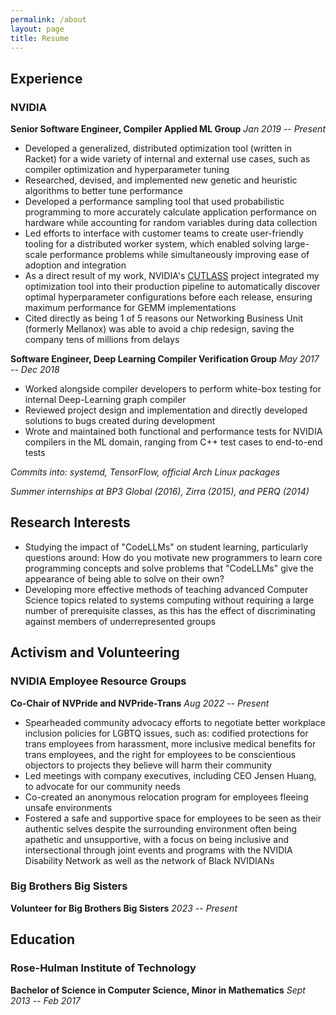 ```yaml
---
permalink: /about
layout: page
title: Resume
---
```


<!-- # Julie Shapiro -->

## Experience

<!-- ### Rose-Hulman Institute of Technology
**Lecturer, Software Engineering Topics**
*Expected Mar 2025 -- Jun 2025*
- Working with Dr. Sriram Mohan, department head of Computer Science and Software Engineering, to develop a special topics course on Software Engineering
- Goal is to better educate students on problems potentially relating to: Designing easily redistributable projects, Developing and Maintaining projects with very large code bases, Ethical software engineering practices, and more
- Developing personal experience building a course from the ground up to create a learning-centered environment -->

### NVIDIA
**Senior Software Engineer, Compiler Applied ML Group**
*Jan 2019 -- Present*
- Developed a generalized, distributed optimization tool (written in Racket) for a wide variety of internal and external use cases, such as compiler optimization and hyperparameter tuning
- Researched, devised, and implemented new genetic and heuristic algorithms to better tune performance
- Developed a performance sampling tool that used probabilistic programming to more accurately calculate application performance on hardware while accounting for random variables during data collection
- Led efforts to interface with customer teams to create user-friendly tooling for a distributed worker system, which enabled solving large-scale performance problems while simultaneously improving ease of adoption and integration
- As a direct result of my work, NVIDIA's [CUTLASS][cut] project integrated my optimization tool into their production pipeline to automatically discover optimal hyperparameter configurations before each release, ensuring maximum performance for GEMM implementations
- Cited directly as being 1 of 5 reasons our Networking Business Unit (formerly Mellanox) was able to avoid a chip redesign, saving the company tens of millions from delays

**Software Engineer, Deep Learning Compiler Verification Group**
*May 2017 -- Dec 2018*
- Worked alongside compiler developers to perform white-box testing for internal Deep-Learning graph compiler
- Reviewed project design and implementation and directly developed solutions to bugs created during development
- Wrote and maintained both functional and performance tests for NVIDIA compilers in the ML domain, ranging from C++ test cases to end-to-end tests

*Commits into: systemd, TensorFlow, official Arch Linux packages*

*Summer internships at BP3 Global (2016), Zirra (2015), and PERQ (2014)*

## Research Interests
- Studying the impact of "CodeLLMs" on student learning, particularly questions around: How do you motivate new programmers to learn core programming concepts and solve problems that "CodeLLMs" give the appearance of being able to solve on their own?
- Developing more effective methods of teaching advanced Computer Science topics related to systems computing without requiring a large number of prerequisite classes, as this has the effect of discriminating against members of underrepresented groups

## Activism and Volunteering

### NVIDIA Employee Resource Groups
**Co-Chair of NVPride and NVPride-Trans**
*Aug 2022 -- Present*
- Spearheaded community advocacy efforts to negotiate better workplace inclusion policies for LGBTQ issues, such as: codified protections for trans employees from harassment, more inclusive medical benefits for trans employees, and the right for employees to be conscientious objectors to projects they believe will harm their community
- Led meetings with company executives, including CEO Jensen Huang, to advocate for our community needs
- Co-created an anonymous relocation program for employees fleeing unsafe environments
- Fostered a safe and supportive space for employees to be seen as their authentic selves despite the surrounding environment often being apathetic and unsupportive, with a focus on being inclusive and intersectional through joint events and programs with the NVIDIA Disability Network as well as the network of Black NVIDIANs

### Big Brothers Big Sisters
**Volunteer for Big Brothers Big Sisters**
*2023 -- Present*

## Education

### Rose-Hulman Institute of Technology
**Bachelor of Science in Computer Science, Minor in Mathematics**
*Sept 2013 -- Feb 2017*


[cut]: https://github.com/NVIDIA/cutlass
